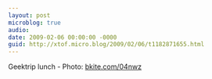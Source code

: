 ```yaml
---
layout: post
microblog: true
audio: 
date: 2009-02-06 00:00:00 -0000
guid: http://xtof.micro.blog/2009/02/06/t1182871655.html
---
```

Geektrip lunch - Photo: [bkite.com/04nwz](http://bkite.com/04nwz)
